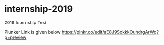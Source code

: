 # internship-2019
2019 Internship Test

Plunker Link is given below
https://plnkr.co/edit/aE8J9SokkkOuhdrgArWq?p=preview 